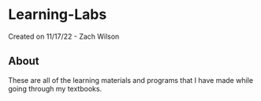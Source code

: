 # Learning-Labs

Created on 11/17/22 - Zach Wilson

## About
These are all of the learning materials and programs that I have made while going through my textbooks.
